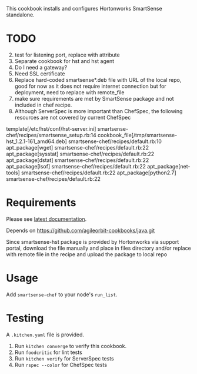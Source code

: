 This cookbook installs and configures Hortonworks SmartSense standalone.

TODO
====

2. test for listening port, replace with attribute
3. Separate cookbook for hst and hst agent 
5. Do I need a gateway?
6. Need SSL certificate
7. Replace hard-coded smartsense*.deb file with URL of the local repo, good for now as it does not require internet connection but for deployment, need to replace with remote_file
10. make sure requirements are met by SmartSense package and not included in chef recipe.
11. Although ServerSpec is more important than ChefSpec, the following resources are not covered by current ChefSpec
  
  template[/etc/hst/conf/hst-server.ini]   smartsense-chef/recipes/smartsense_setup.rb:14
  cookbook_file[/tmp/smartsense-hst_1.2.1-161_amd64.deb]   smartsense-chef/recipes/default.rb:10
  apt_package[wget]                  smartsense-chef/recipes/default.rb:22
  apt_package[sysstat]               smartsense-chef/recipes/default.rb:22
  apt_package[dstat]                 smartsense-chef/recipes/default.rb:22
  apt_package[lsof]                  smartsense-chef/recipes/default.rb:22
  apt_package[net-tools]             smartsense-chef/recipes/default.rb:22
  apt_package[python2.7]             smartsense-chef/recipes/default.rb:22

Requirements
============

Please see [latest documentation](http://docs.hortonworks.com/HDPDocuments/SS1/SmartSense-1.2.2/bk_smartsense_admin/content/os_requirements.html).

Depends on https://github.com/agileorbit-cookbooks/java.git

Since smartsense-hst package is provided by Hortonworks via support portal, download the file manually and place in files directory and/or replace with remote file in the recipe and upload the package to local repo

Usage
=====

Add `smartsense-chef` to your node's `run_list`.

Testing
=======

A `.kitchen.yaml` file is provided. 

1. Run `kitchen converge` to verify this cookbook.
2. Run `foodcritic` for lint tests
3. Run `kitchen verify` for ServerSpec tests
4. Run `rspec --color` for ChefSpec tests
